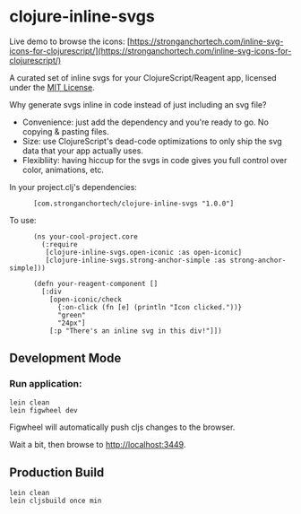 # clojure-inline-svgs

Live demo to browse the icons: [https://stronganchortech.com/inline-svg-icons-for-clojurescript/](https://stronganchortech.com/inline-svg-icons-for-clojurescript/)

A curated set of inline svgs for your ClojureScript/Reagent app, licensed under the [MIT License](http://opensource.org/licenses/MIT).

Why generate svgs inline in code instead of just including an svg file?

- Convenience: just add the dependency and you're ready to go. No copying & pasting files.
- Size: use ClojureScript's dead-code optimizations to only ship the svg data that your app actually uses.
- Flexibliity: having hiccup for the svgs in code gives you full control over color, animations, etc.

In your project.clj's dependencies:
```
      [com.stronganchortech/clojure-inline-svgs "1.0.0"]
```     
To use:
```
      (ns your-cool-project.core
        (:require
         [clojure-inline-svgs.open-iconic :as open-iconic]
         [clojure-inline-svgs.strong-anchor-simple :as strong-anchor-simple]))

      (defn your-reagent-component []
        [:div
          [open-iconic/check 
            {:on-click (fn [e] (println "Icon clicked."))}
            "green"
            "24px"]
          [:p "There's an inline svg in this div!"]])
```  

## Development Mode

### Run application:

```
lein clean
lein figwheel dev
```

Figwheel will automatically push cljs changes to the browser.

Wait a bit, then browse to [http://localhost:3449](http://localhost:3449).

## Production Build

```
lein clean
lein cljsbuild once min
```
